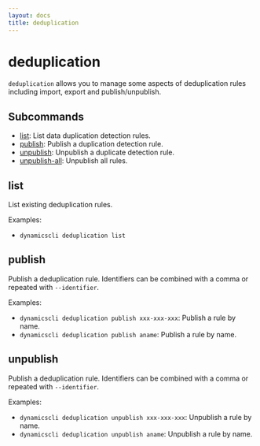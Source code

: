 ```yaml
---
layout: docs
title: deduplication
---
```


# deduplication

`deduplication` allows you to manage some aspects of deduplication rules including import, export and publish/unpublish.

## Subcommands
* [list](#list): List data duplication detection rules.
* [publish](#publish): Publish a duplication detection rule.
* [unpublish](#unpublish): Unpublish a duplicate detection rule.
* [unpublish-all](#unpublish-all): Unpublish all rules.

## list

List existing deduplication rules.

Examples:
* `dynamicscli deduplication list`

## publish

Publish a deduplication rule. Identifiers can be combined with a comma or repeated with `--identifier`.

Examples:
* `dynamicscli deduplication publish xxx-xxx-xxx`: Publish a rule by name.
* `dynamicscli deduplication publish aname`: Publish a rule by name.

## unpublish

Publish a deduplication rule. Identifiers can be combined with a comma or repeated with `--identifier`.

Examples:
* `dynamicscli deduplication unpublish xxx-xxx-xxx`: Unpublish a rule by name.
* `dynamicscli deduplication unpublish aname`: Unpublish a rule by name.
